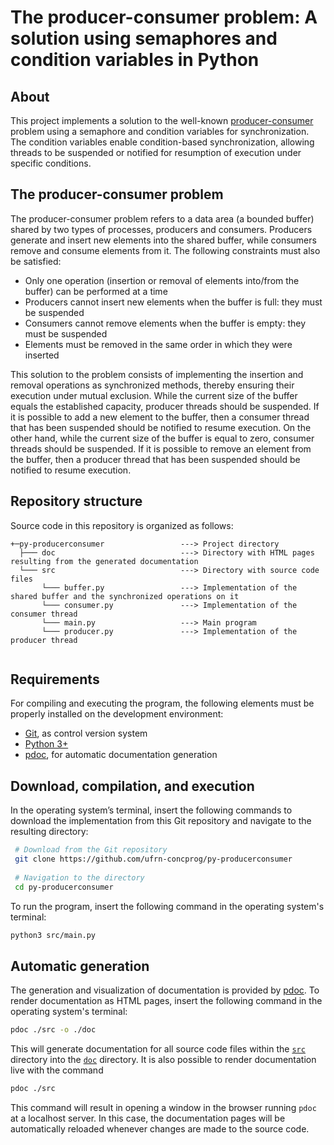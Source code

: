 # The producer-consumer problem: A solution using semaphores and condition variables in Python

## About

This project implements a solution to the well-known [producer-consumer](https://en.wikipedia.org/wiki/Producer–consumer_problem) problem using a semaphore and condition variables for synchronization. The condition variables enable condition-based synchronization, allowing threads to be suspended or notified for resumption of execution under specific conditions.

## The producer-consumer problem

The producer-consumer problem refers to a data area (a bounded buffer) shared by two types of processes, producers and consumers. Producers generate and insert new elements into the shared buffer, while consumers remove and consume elements from it. The following constraints must also be satisfied:

* Only one operation (insertion or removal of elements into/from the buffer) can be performed at a time
* Producers cannot insert new elements when the buffer is full: they must be suspended
* Consumers cannot remove elements when the buffer is empty: they must be suspended
* Elements must be removed in the same order in which they were inserted

This solution to the problem consists of implementing the insertion and removal operations as synchronized methods, thereby ensuring their execution under mutual exclusion. While the current size of the buffer equals the established capacity, producer threads should be suspended. If it is possible to add a new element to the buffer, then a consumer thread that has been suspended should be notified to resume execution. On the other hand, while the current size of the buffer is equal to zero, consumer threads should be suspended. If it is possible to remove an element from the buffer, then a producer thread that has been suspended should be notified to resume execution.

## Repository structure

Source code in this repository is organized as follows:

```
+─py-producerconsumer                 ---> Project directory
  ├─── doc                            ---> Directory with HTML pages resulting from the generated documentation
  └─── src                            ---> Directory with source code files
       └─── buffer.py                 ---> Implementation of the shared buffer and the synchronized operations on it
       └─── consumer.py               ---> Implementation of the consumer thread
       └─── main.py                   ---> Main program
       └─── producer.py               ---> Implementation of the producer thread
    
```

## Requirements

For compiling and executing the program, the following elements must be properly installed on the development environment:

* [Git](https://git-scm.com), as control version system
* [Python 3+](https://www.python.org)
* [pdoc](https://pdoc.dev), for automatic documentation generation

## Download, compilation, and execution

In the operating system’s terminal, insert the following commands to download the implementation from this Git repository and navigate to the resulting directory:

```bash
 # Download from the Git repository
 git clone https://github.com/ufrn-concprog/py-producerconsumer
 
 # Navigation to the directory
 cd py-producerconsumer
```

To run the program, insert the following command in the operating system's terminal:

```bash
python3 src/main.py
```

## Automatic generation

The generation and visualization of documentation is provided by [pdoc](https://pdoc.dev). To render documentation as HTML pages, insert the following command in the operating system's terminal:

```bash
pdoc ./src -o ./doc
```

This will generate documentation for all source code files within the [`src`](src) directory into the [`doc`](doc) directory. It is also possible to render documentation live with the command

```bash
pdoc ./src
```

This command will result in opening a window in the browser running `pdoc` at a localhost server. In this case, the documentation pages will be automatically reloaded whenever changes are made to the source code.
